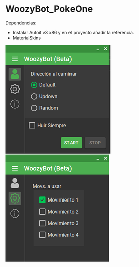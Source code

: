 # WoozyBot_PokeOne

Dependencias:

- Instalar Autoit v3 x86 y en el proyecto añadir la referencia.
- MaterialSkins

![Preview1](media/Player.png)
![Preview1](media/Config.png)
